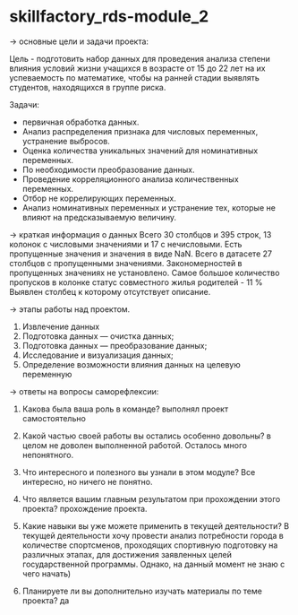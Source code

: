 # skillfactory_rds-module_2
→ основные цели и задачи проекта: 

Цель - подготовить набор данных для проведения анализа степени влияния условий жизни учащихся в возрасте от 15 до 22 лет
на их успеваемость по математике, чтобы на ранней стадии выявлять студентов, находящихся в группе риска.

Задачи:
- первичная обработка данных. 
- Анализ распределения признака для числовых переменных, устранение выбросов.
- Оценка количества уникальных значений для номинативных переменных.
- По необходимости преобразование данных.
- Проведение корреляционного анализа количественных переменных.
- Отбор не коррелирующих переменных.
- Анализ номинативных переменных и устранение тех, которые не влияют на предсказываемую величину.

→ краткая информация о данных
Всего 30 столбцов и 395 строк, 13 колонок с числовыми значениями и 17 с нечисловыми.
Есть пропущенные значения и значения в виде NaN. Всего в датасете 27 столбцов с пропущенными значениями. 
Закономерностей в пропущенных значениях не установлено.
Самое большое количество пропусков в колонке статус совместного жилья родителей - 11 %
Выявлен столбец к которому отсутствует описание. 

→ этапы работы над проектом.
1. Извлечение данных
2. Подготовка данных — очистка данных;
3. Подготовка данных — преобразование данных;
4. Исследование и визуализация данных;
5. Определение возможности влияния данных на целевую переменную

→ ответы на вопросы саморефлексии:

1. Какова была ваша роль в команде?
выполнял проект самостоятельно

2. Какой частью своей работы вы остались особенно довольны?
в целом не доволен выполненной работой. Осталось много непонятного.

3. Что интересного и полезного вы узнали в этом модуле?
Все интересно, но ничего не понятно.

4. Что является вашим главным результатом при прохождении этого проекта?
прохождение проекта.

5. Какие навыки вы уже можете применить в текущей деятельности?
В текущей деятельности хочу провести анализ потребности города в количестве спортсменов, 
проходящих спортивную подготовку на различных этапах, для достижения заявленных целей государственной программы. Однако, на данный момент не знаю с чего начать)

6. Планируете ли вы дополнительно изучать материалы по теме проекта?
да
